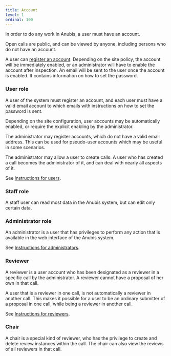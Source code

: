 ```yaml
---
title: Account
level: 1
ordinal: 100
---
```


In order to do any work in Anubis, a user must have an account.

Open calls are public, and can be viewed by anyone, including persons
who do not have an account.

A user can [register an account](/user/register). Depending on the
site policy, the account will be immediately enabled, or an
administrator will have to enable the account after inspection. An
email will be sent to the user once the account is enabled. It
contains information on how to set the password.

### User role

A user of the system must register an account, and each user must have
a valid email account to which emails with instructions on how to set
the password is sent.

Depending on the site configuration, user accounts may be
automatically enabled, or require the explicit enabling by the
administrator.

The administrator may register accounts, which do not have a valid
email address. This can be used for pseudo-user accounts which may be
useful in some scenarios.

The administrator may allow a user to create calls. A user who has
created a call becomes the administrator of it, and can deal with
nearly all aspects of it.

See [Instructions for users](/documentation/instructions-for-users).

### Staff role

A staff user can read most data in the Anubis system, but can edit only
certain data.

### Administrator role

An administrator is a user that has privileges to perform any action
that is available in the web interface of the Anubis system.

See [Instructions for administrators](/documentation/instructions-for-admins).

### Reviewer

A reviewer is a user account who has been designated as a reviewer in
a specific call by the administrator. A reviewer cannot have a
proposal of her own in that call.

A user that is a reviewer in one call, is not automatically a reviewer
in another call. This makes it possible for a user to be an ordinary
submitter of a proposal in one call, while being a reviewer in another
call.

See [Instructions for reviewers](/documentation/instructions-for-reviewers).

### Chair

A chair is a special kind of reviewer, who has the privilege to create
and delete review instances within the call. The chair can also view
the reviews of all reviewers in that call.



